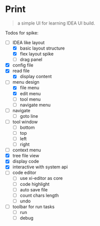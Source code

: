 # Print

> a simple UI for learning IDEA UI build.

Todos for spike:

 - [ ] IDEA like layout
    - [x] basic layout structure
    - [x] flex layout spike
    - [ ] drag panel
 - [x] config file
 - [x] read file
     - [x] display content
 - [ ] menu design
     - [x] file menu
     - [x] edit menu
     - [ ] tool menu
     - [ ] navigate menu
 - [ ] navigate
     - [ ] goto line
 - [ ] tool window
     - [ ] bottom
     - [ ] top
     - [ ] left
     - [ ] right
 - [ ] context menu
 - [x] tree file view
 - [x] display code
 - [x] interactive with system api
 - [ ] code editor
    - [ ] use xi-editor as core
    - [ ] code highlight
    - [ ] auto save file
    - [ ] count chars length
    - [ ] undo
 - [ ] toolbar for run tasks
     - [ ] run
     - [ ] debug
